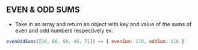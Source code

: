 ## EVEN & ODD SUMS
- Take in an array and return an object with key and value of the sums of even and odd numbers respectively
ex.
```js
evenOddSums([50, 60, 60, 45, 71]) == { evenSum: 170, oddSum: 116 }
```